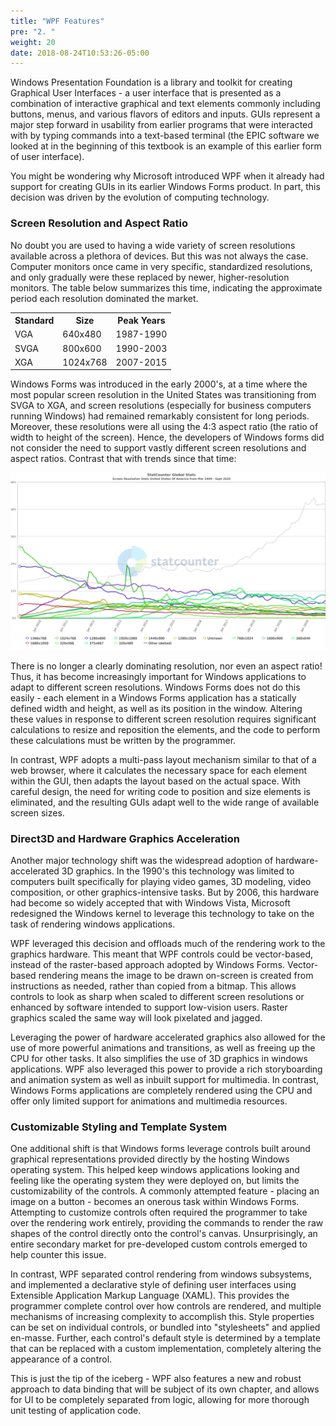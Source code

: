 ```yaml
---
title: "WPF Features"
pre: "2. "
weight: 20
date: 2018-08-24T10:53:26-05:00
---
```


Windows Presentation Foundation is a library and toolkit for creating Graphical User Interfaces - a user interface that is presented as a combination of interactive graphical and text elements commonly including buttons, menus, and various flavors of editors and inputs.  GUIs represent a major step forward in usability from earlier programs that were interacted with by typing commands into a text-based terminal (the EPIC software we looked at in the beginning of this textbook is an example of this earlier form of user interface).

You might be wondering why Microsoft introduced WPF when it already had support for creating GUIs in its earlier Windows Forms product.  In part, this decision was driven by the evolution of computing technology.  

### Screen Resolution and Aspect Ratio
No doubt you are used to having a wide variety of screen resolutions available across a plethora of devices.  But this was not always the case.  Computer monitors once came in very specific, standardized resolutions, and only gradually were these replaced by newer, higher-resolution monitors.  The table below summarizes this time, indicating the approximate period each resolution dominated the market.

<table>
  <tr>
    <th>Standard</th>
    <th>Size</th>
    <th>Peak Years</th>
  </tr>
  <tr>
    <td>VGA</td>
    <td>640x480</td>
    <td>1987-1990</td>
  </tr>
  <tr>
    <td>SVGA</td>
    <td>800x600</td>
    <td>1990-2003</td>
  </tr>
  <tr>
    <td>XGA</td>
    <td>1024x768</td>
    <td>2007-2015</td>
  </tr>
</table>

Windows Forms was introduced in the early 2000's, at a time where the most popular screen resolution in the United States was transitioning from SVGA to XGA, and screen resolutions (especially for business computers running Windows) had remained remarkably consistent for long periods.  Moreover, these resolutions were all using the 4:3 aspect ratio (the ratio of width to height of the screen).  Hence, the developers of Windows forms did not consider the need to support vastly different screen resolutions and aspect ratios.  Contrast that with trends since that time:

![Screen Resolutions in US from 2009-2020](/images/2.1.2.1.png)

There is no longer a clearly dominating resolution, nor even an aspect ratio! Thus, it has become increasingly important for Windows applications to adapt to different screen resolutions.  Windows Forms does not do this easily - each element in a Windows Forms application has a statically defined width and height, as well as its position in the window.  Altering these values in response to different screen resolution requires significant calculations to resize and reposition the elements, and the code to perform these calculations must be written by the programmer.

In contrast, WPF adopts a multi-pass layout mechanism similar to that of a web browser, where it calculates the necessary space for each element within the GUI, then adapts the layout based on the actual space.  With careful design, the need for writing code to position and size elements is eliminated, and the resulting GUIs adapt well to the wide range of available screen sizes.

### Direct3D and Hardware Graphics Acceleration
Another major technology shift was the widespread adoption of hardware-accelerated 3D graphics.  In the 1990's this technology was limited to computers built specifically for playing video games, 3D modeling, video composition, or other graphics-intensive tasks.  But by 2006, this hardware had become so widely accepted that with Windows Vista, Microsoft redesigned the Windows kernel to leverage this technology to take on the task of rendering windows applications.  

WPF leveraged this decision and offloads much of the rendering work to the graphics hardware.  This meant that WPF controls could be vector-based, instead of the raster-based approach adopted by Windows Forms.  Vector-based rendering means the image to be drawn on-screen is created from instructions as needed, rather than copied from a bitmap.  This allows controls to look as sharp when scaled to different screen resolutions or enhanced by software intended to support low-vision users.  Raster graphics scaled the same way will look pixelated and jagged.  

Leveraging the power of hardware accelerated graphics also allowed for the use of more powerful animations and transitions, as well as freeing up the CPU for other tasks.  It also simplifies the use of 3D graphics in windows applications.  WPF also leveraged this power to provide a rich storyboarding and animation system as well as inbuilt support for multimedia. In contrast, Windows Forms applications are completely rendered using the CPU and offer only limited support for animations and multimedia resources.

### Customizable Styling and Template System
One additional shift is that Windows forms leverage controls built around graphical representations provided directly by the hosting Windows operating system.  This helped keep windows applications looking and feeling like the operating system they were deployed on, but limits the customizability of the controls.  A commonly attempted feature - placing an image on a button - becomes an onerous task within Windows Forms.  Attempting to customize controls often required the programmer to take over the rendering work entirely, providing the commands to render the raw shapes of the control directly onto the control's canvas.  Unsurprisingly, an entire secondary market for pre-developed custom controls emerged to help counter this issue.

In contrast, WPF separated control rendering from windows subsystems, and implemented a declarative style of defining user interfaces using Extensible Application Markup Language (XAML).  This provides the programmer complete control over how controls are rendered, and multiple mechanisms of increasing complexity to accomplish this.  Style properties can be set on individual controls, or bundled into "stylesheets" and applied en-masse.  Further, each control's default style is determined by a template that can be replaced with a custom implementation, completely altering the appearance of a control. 

This is just the tip of the iceberg - WPF also features a new and robust approach to data binding that will be subject of its own chapter, and allows for UI to be completely separated from logic, allowing for more thorough unit testing of application code.